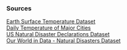 ### Sources

[Earth Surface Temperature Dataset](https://www.kaggle.com/berkeleyearth/climate-change-earth-surface-temperature-data)  
[Daily Temperature of Major Cities](https://www.kaggle.com/sudalairajkumar/daily-temperature-of-major-cities)  
[US Natural Disaster Declarations Dataset](https://www.kaggle.com/headsortails/us-natural-disaster-declarations)  
[Our World in Data - Natural Disasters Dataset](https://ourworldindata.org/natural-disasters#extreme-temperature-heat-cold)